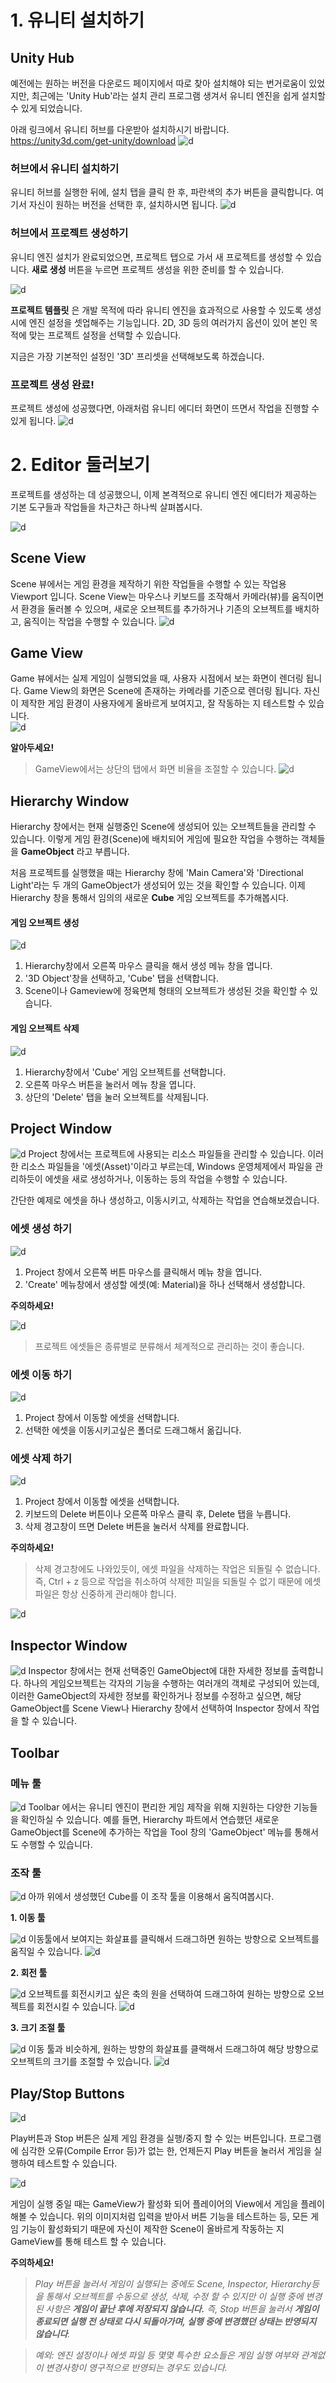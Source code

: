 # 1. 유니티  설치하기

## Unity Hub
예전에는 원하는 버전을 다운로드 페이지에서 따로 찾아 설치해야 되는 번거로움이 있었지만,
최근에는 'Unity Hub'라는 설치 관리 프로그램 생겨서 유니티 엔진을 쉽게 설치할 수 있게 되었습니다.

아래 링크에서 유니티 허브를 다운받아 설치하시기 바랍니다.
https://unity3d.com/get-unity/download
![d](images/Unity_Hub_Install_Page.PNG)

### 허브에서 유니티 설치하기
유니티 허브를 실행한 뒤에, 설치 탭을 클릭 한 후, 파란색의 추가 버튼을 클릭합니다.
여기서 자신이 원하는 버전을 선택한 후, 설치하시면 됩니다.
![d](images/hub_install.PNG)

### 허브에서 프로젝트 생성하기
유니티 엔진 설치가 완료되었으면, 프로젝트 탭으로 가서 새 프로젝트를 생성할 수 있습니다.
**새로 생성** 버튼을 누르면 프로젝트 생성을 위한 준비를 할 수 있습니다.

![d](images/unity_project_create.PNG)

**프로젝트 템플릿** 은 개발 목적에 따라 유니티 엔진을 효과적으로 사용할 수 있도록 생성시에 엔진 설정을 셋업해주는 기능입니다. 2D, 3D 등의 여러가지 옵션이 있어 본인 목적에 맞는 프로젝트 설정을 선택할 수 있습니다.

지금은 가장 기본적인 설정인 '3D' 프리셋을 선택해보도록 하겠습니다.

### 프로젝트 생성 완료!
프로젝트 생성에 성공했다면, 아래처럼 유니티 에디터 화면이 뜨면서 작업을 진행할 수 있게  됩니다.
![d](images/after_project_create.PNG)

# 2. Editor 둘러보기
프로젝트를 생성하는 데 성공했으니, 이제 본격적으로 유니티 엔진 에디터가 제공하는 기본 도구들과 작업들을 차근차근 하나씩 살펴봅시다.

![d](images/1_Editor.png)


## Scene View
Scene 뷰에서는 게임 환경을 제작하기 위한 작업들을 수행할 수 있는 작업용 Viewport 입니다. Scene View는 마우스나 키보드를 조작해서 카메라(뷰)를 움직이면서 환경을 둘러볼 수 있으며, 새로운 오브젝트를 추가하거나 기존의 오브젝트를 배치하고, 움직이는 작업을 수행할 수 있습니다.
![d](images/1_SceneView.gif)


## Game View
Game 뷰에서는 실제 게임이 실행되었을 때, 사용자 시점에서 보는 화면이 렌더링 됩니다. Game View의 화면은 Scene에 존재하는 카메라를 기준으로 렌더링 됩니다. 자신이 제작한 게임 환경이 사용자에게 올바르게 보여지고, 잘 작동하는 지 테스트할 수 있습니다.  
![d](images/1_GameView.gif)

**알아두세요!**
> GameView에서는 상단의 탭에서 화면 비율을 조절할 수 있습니다.
![d](images/1_GameViewRatio.png)

## Hierarchy Window
Hierarchy 창에서는 현재 실행중인 Scene에 생성되어 있는 오브젝트들을 관리할 수 있습니다. 이렇게 게임 환경(Scene)에 배치되어 게임에 필요한 작업을 수행하는 객체들을 **GameObject** 라고 부릅니다.

처음 프로젝트를 실행했을 때는 Hierarchy 창에 'Main Camera'와  'Directional Light'라는 두 개의 GameObject가 생성되어 있는 것을 확인할 수 있습니다. 이제 Hierarchy 창을 통해서 임의의 새로운 **Cube** 게임 오브젝트를 추가해봅시다.

#### 게임 오브젝트 생성
![d](images/1_CreateObject.gif)
1. Hierarchy창에서 오른쪽 마우스 클릭을 해서 생성 메뉴 창을 엽니다.
2. '3D Object'창을 선택하고, 'Cube' 탭을 선택합니다.
3. Scene이나 Gameview에 정육면체 형태의 오브젝트가 생성된 것을 확인할 수 있습니다.

#### 게임 오브젝트 삭제
![d](images/1_DeleteObject.gif)
1. Hierarchy창에서 'Cube' 게임 오브젝트를 선택합니다.
2. 오른쪽 마우스 버튼을 눌러서 메뉴 창을 엽니다.
3. 상단의 'Delete' 탭을 눌러 오브젝트를 삭제됩니다.

## Project Window
![d](images/1_ProjectWindow.png)
Project 창에서는 프로젝트에 사용되는 리소스 파일들을 관리할 수 있습니다. 이러한 리소스 파일들을 '에셋(Asset)'이라고 부르는데, Windows 운영체제에서 파일을 관리하듯이 에셋을 새로 생성하거나, 이동하는 등의 작업을 수행할 수 있습니다.

간단한 예제로 에셋을 하나 생성하고, 이동시키고, 삭제하는 작업을 연습해보겠습니다.

### 에셋 생성 하기
![d](images/1_CreateAsset.gif)
1. Project 창에서 오른쪽 버튼 마우스를 클릭해서 메뉴 창을 엽니다.
2. 'Create' 메뉴창에서 생성할 에셋(예: Material)을 하나 선택해서 생성합니다.

**주의하세요!**

  ![d](images/1_AssetManage.png)
> 프로젝트 에셋들은 종류별로 분류해서 체계적으로 관리하는 것이 좋습니다.


### 에셋 이동 하기
![d](images/1_MoveAsset.gif)
1. Project 창에서 이동할 에셋을 선택합니다.
2. 선택한 에셋을 이동시키고싶은 폴더로 드래그해서 옮깁니다.

### 에셋 삭제 하기
![d](images/1_DeleteAsset.gif)
1. Project 창에서 이동할 에셋을 선택합니다.
2. 키보드의 Delete 버튼이나 오른쪽 마우스 클릭 후, Delete 탭을 누릅니다.
3. 삭제 경고창이 뜨면 Delete 버튼을 눌러서 삭제를 완료합니다.


**주의하세요!**
> 삭제 경고창에도 나와있듯이, 에셋 파일을 삭제하는 작업은 되돌릴 수 없습니다. 즉, Ctrl + z 등으로 작업을 취소하여 삭제한 피일을 되돌릴 수 없기 때문에 에셋 파일은 항상 신중하게 관리해야 합니다.

![d](images/1_DeleteWarning.png)


## Inspector Window
![d](images/1_Inspector.gif)
Inspector 창에서는 현재 선택중인 GameObject에 대한 자세한 정보를 출력합니다. 하나의 게임오브젝트는 각자의 기능을 수행하는 여러개의 객체로 구성되어 있는데, 이러한 GameObject의 자세한 정보를 확인하거나 정보를 수정하고 싶으면, 해당 GameObject를 Scene View나 Hierarchy 창에서 선택하여 Inspector 창에서 작업을 할 수 있습니다.


## Toolbar
### 메뉴 툴

![d](images/1_ToolWindow.png)
Toolbar 에서는 유니티 엔진이 편리한 게임 제작을 위해 지원하는 다양한 기능들을 확인하실 수 있습니다. 예를 들면, Hierarchy 파트에서 연습했던 새로운 GameObject를 Scene에 추가하는 작업을 Tool 창의 'GameObject' 메뉴를 통해서도 수행할 수 있습니다.

### 조작 툴
![d](images/1_Toolbar.PNG)
아까 위에서 생성했던 Cube를 이 조작 툴을 이용해서 움직여봅시다.

**1. 이동 툴**

![d](images/1_MoveTool.PNG)
이동툴에서 보여지는 화살표를 클릭해서 드래그하면 원하는 방향으로 오브젝트를 움직일 수 있습니다.
![d](images/1_MoveTool.gif)

**2. 회전 툴**

![d](images/1_RotTool.PNG)
오브젝트를 회전시키고 싶은 축의 원을 선택하여 드래그하여 원하는 방향으로 오브젝트를 회전시킬 수 있습니다.
![d](images/1_RotTool.gif)

**3. 크기 조절 툴**

![d](images/1_ScaleTool.PNG)
이동 툴과 비슷하게, 원하는 방향의 화살표를 클랙해서 드래그하여 해당 방향으로 오브젝트의 크기를 조절할 수 있습니다.
![d](images/1_ScaleTool.gif)



## Play/Stop Buttons
![d](images/1_PlayButtons.PNG)

Play버튼과 Stop 버튼은 실제 게임 환경을 실행/중지 할 수 있는 버튼입니다. 프로그램에 심각한 오류(Compile Error 등)가 없는 한, 언제든지 Play 버튼을 눌러서 게임을 실행하여 테스트할 수 있습니다.

![d](images/1_PlayButton.gif)

게임이 실행 중일 때는 GameView가 활성화 되어 플레이어의 View에서 게임을 플레이해볼 수 있습니다. 위의 이미지처럼 입력을 받아서 버튼 기능을 테스트하는 등, 모든 게임 기능이 활성화되기 때문에 자신이 제작한 Scene이 올바르게 작동하는 지 GameView를 통해 테스트 할 수 있습니다.


**주의하세요!**

> _Play 버튼을 눌러서 게임이 실행되는 중에도 Scene, Inspector, Hierarchy등을 통해서 오브젝트를 수동으로 생성, 삭제, 수정 할 수 있지만 이 실행 중에 변경된 사항은 **게임이 끝난 후에 저장되지 않습니다.** 즉, Stop 버튼을 눌러서 **게임이 종료되면 실행 전 상태로 다시 되돌아가며, 실행 중에 변경했던 상태는 반영되지 않습니다**._

> _예외: 엔진 설정이나 에셋 파일 등 몇몇 특수한 요소들은 게임 실행 여부와 관계없이 변경사항이 영구적으로 반영되는 경우도 있습니다._
